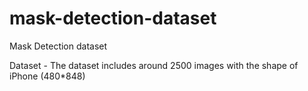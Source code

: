 # mask-detection-dataset
Mask Detection dataset

Dataset - The dataset includes around 2500 images with the shape of iPhone (480*848)

